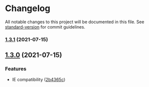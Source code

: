 # Changelog

All notable changes to this project will be documented in this file. See [standard-version](https://github.com/conventional-changelog/standard-version) for commit guidelines.

### [1.3.1](https://github.com/Zenoo/ajax-sender/compare/v1.3.0...v1.3.1) (2021-07-15)

## [1.3.0](https://github.com/Zenoo/ajax-sender/compare/v1.2.2...v1.3.0) (2021-07-15)


### Features

* IE compatibility ([2b4365c](https://github.com/Zenoo/ajax-sender/commit/2b4365c7e92620d0894a722c75b1c21c012b9bd2))
